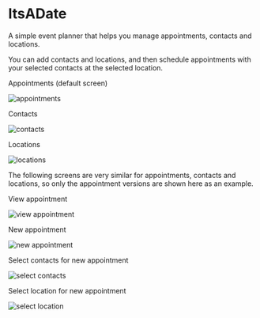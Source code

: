 # ItsADate
A simple event planner that helps you manage appointments, contacts and locations.

You can add contacts and locations, and then schedule appointments with your selected contacts at the selected location.

Appointments (default screen)

![appointments](https://i.postimg.cc/N04x5Rf6/Screenshot-1556802909.png)

Contacts

![contacts](https://i.postimg.cc/4d2b1Zcn/Screenshot-1556802912.png)

Locations

![locations](https://i.postimg.cc/RhqGrqmc/Screenshot-1556802905.png)


The following screens are very similar for appointments, contacts and locations, so only the appointment versions are shown here as an example.


View appointment

![view appointment](https://i.postimg.cc/KjK7qV7f/Screenshot-1556802975.png)

New appointment

![new appointment](https://i.postimg.cc/ZqZcbwZY/Screenshot-1556802932.png)

Select contacts for new appointment

![select contacts](https://i.postimg.cc/3RxFpWdP/Screenshot-1556806623.png)

Select location for new appointment

![select location](https://i.postimg.cc/8zL4gq2n/Screenshot-1556806617.png)

